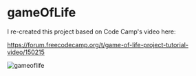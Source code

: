 # gameOfLife

I re-created this project based on Code Camp's video here:

https://forum.freecodecamp.org/t/game-of-life-project-tutorial-video/150215

![gameoflife](https://user-images.githubusercontent.com/34799149/41315558-ae97eea6-6e44-11e8-84cf-328c4d199956.png)